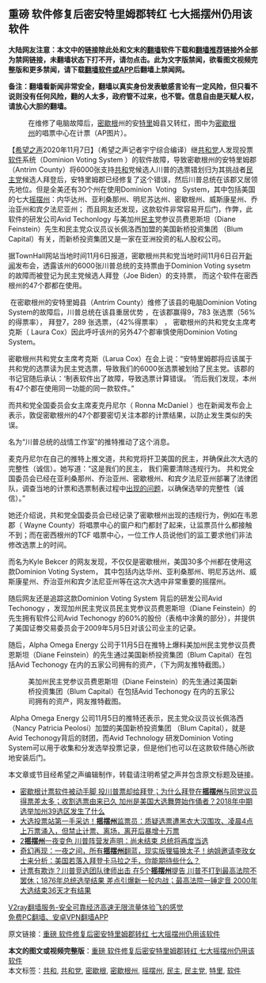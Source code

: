  <h2>重磅 软件修复后密安特里姆郡转红 七大摇摆州仍用该软件</h2> <p class="notice"><b>大陆网友注意：本文中的链接除此处和文末的<a href="https://github.com/bannedbook/fanqiang" >翻墙</a>软件下载和<a href="https://github.com/killgcd/justmysocks/blob/master/README.md">翻墙推荐</a>链接外全部为禁网链接，未翻墙状态下打不开，请勿点击。此为文字版禁闻，欲看图文视频完整版和更多禁闻，请下载<a href="https://github.com/bannedbook/fanqiang">翻墙软件或APP</a>后翻墙上禁闻网。</p><p>备注：翻墙看新闻非常安全，翻墙以真实身份发表敏感言论有一定风险，但只看不说则没有任何风险，翻的人太多，政府管不过来，也不管。信息自由是天赋人权，请放心大胆的翻墙。</b></p>  <div class="entry"> <figure><figcaption>在维修了电脑故障后，<a href="https://www.bannedbook.org/bnews/tag/%E5%AF%86%E6%AD%87%E6%A0%B9/" class="st_tag internal_tag" rel="tag" title="标签 密歇根 下的日志">密歇根</a>州的安<a href="https://www.bannedbook.org/bnews/tag/%E7%89%B9%E9%87%8C/" class="st_tag internal_tag" rel="tag" title="标签 特里 下的日志">特里</a>姆县又转红，图中为<a href="https://www.bannedbook.org/bnews/tag/%E5%AF%86%E6%AD%87%E6%A0%B9%E5%B7%9E/" class="st_tag internal_tag" rel="tag" title="标签 密歇根州 下的日志">密歇根州</a>的唱票中心在计票（AP图片）。</figcaption></figure> <p>【<span class='wp_keywordlink_affiliate'><a href="https://www.soundofhope.org" title="希望之声" target="_blank">希望之声</a></span>2020年11月7日】（希望之声记者宇宁综合编译）继<a href="https://www.bannedbook.org/bnews/tag/%e5%85%b1%e5%92%8c%e5%85%9a/" class="st_tag internal_tag" rel="tag" title="标签 共和党 下的日志">共和党</a>人发现投票<a href="https://www.bannedbook.org/bnews/tag/%e8%bd%af%e4%bb%b6/" class="st_tag internal_tag" rel="tag" title="标签 软件 下的日志">软件</a>系统（Dominion Voting System ）的软件故障，导致密歇根州的安特里姆郡（Antrim County）将6000张支持<a href="https://www.bannedbook.org/bnews/tag/%E5%85%B1%E5%92%8C/" class="st_tag internal_tag" rel="tag" title="标签 共和 下的日志">共和</a>党候选人川普的选票错划归为其挑战者<a href="https://www.bannedbook.org/bnews/tag/%e6%b0%91%e4%b8%bb%e5%85%9a/" class="st_tag internal_tag" rel="tag" title="标签 民主党 下的日志">民主党</a>候选人拜登后，安特里姆郡已经修复了这个错误，然后川普总统在该郡又居领先地位。但是全美还有30个州在使用Dominion  Voting   System，其中包括美国的七大<a href="https://www.bannedbook.org/bnews/tag/%E6%91%87%E6%91%86%E5%B7%9E/" class="st_tag internal_tag" rel="tag" title="标签 摇摆州 下的日志">摇摆州</a>：内华达州、亚利桑那州、明尼苏达州、密歇根州、威斯康星州、乔治亚州和宾夕法尼亚州； 而且网友还发现，这款软件非常容易开后门，作弊，此软件的研发公司Avid Techonlogy 与美加州<a href="https://www.bannedbook.org/bnews/tag/%e6%b0%91%e4%b8%bb/" class="st_tag internal_tag" rel="tag" title="标签 民主 下的日志">民主</a>党参议员费恩斯坦（Diane Feinstein）先生和民主党众议员议长佩洛西加盟的美国新桥投资集团 （Blum Capital）有关，而新桥投资集团又是一家在亚洲投资的私人股权公司。 </p> <p>据TownHall网站当地时间11月6日报道，密歇根州共和党当地时间11月6日召开<span class='wp_keywordlink_affiliate'><a href="https://www.bannedbook.org/" title="新闻">新闻</a></span>发布会，透露该州的6000张川普总统的支持票由于Dominion Voting sysetm 的故障而被登记为民主党候选人拜登（Joe Biden）的支持票， 而这个软件在密西根州的47个郡都在使用。</p> <p> 在密歇根州的安特里姆县（Antrim County）维修了该县的电脑Dominion Voting System的故障后，川普总统在该县重居优势 ，在该郡赢得9，783 张选票（56%的得票率）， 拜登7，289 张选票，（42%得票率） ， 密歇根州的共和党女主席考克斯（ Laura Cox）因此呼吁该州的另外47个郡审慎使用Dominion Voting System。</p> <p></p> <p>密歇根州共和党女主席考克斯（Larua Cox）在会上说：“安特里姆郡将应该属于共和党的选票读为民主党选票，导致我们的6000张选票被划给了民主党。该郡的书记官随后承认：‘制表软件出了故障，导致选票计算错误。 ’而后我们发现，本州有47个郡在使用同一功能的同一款软件。”</p>  <p>而共和党全国委员会女主席麦克丹尼尔（ Ronna McDaniel ）也在新闻发布会上表示，敦促密歇根州的47个郡要密切关注本郡的计票结果，以防止发生类似的失误。</p> <p>名为“川普总统的战情工作室”的推特推动了这个消息。 </p> <p></p> <p>麦克丹尼尔在自己的推特上推文道，共和党将扞卫美国的民主，并确保此次大选的完整性（诚信）。她写道：“这是我们的民主， 我们需要清除违规行为。 共和党全国委员会已经在亚利桑那州、乔治亚州、密歇根州、和宾夕法尼亚州部署了法律团队，调查当地的计票和选票制表过程中<span class='wp_keywordlink'><a href="https://www.bannedbook.org/forum11/topic335.html" title="禁片：发展中出现的问题，只能靠发展解决？" target="_blank">出现的问题</a></span>，以确保选举的完整性（诚信）。”</p> <p></p>  <p>她还介绍说，共和党全国委员会已经记录了密歇根州出现的违规行为，例如在韦恩郡（ Wayne County）将唱票中心的窗户和门都封了起来，让监票员什么都接触不到；而在密西根州的TCF 唱票中心，一位工作人员说他们的监工要求他们非法修改选票上的时间。</p> <p>而名为Kyle Bekcer 的网友发现，不仅仅是密歇根州，美国30多个州都在使用这款Dominion Voting System， 其中包括内达华州、亚利桑那州、明尼苏达州、威斯康星州、乔治亚州和宾夕法尼亚州等在这次大选中非常重要的摇摆州。 </p> <p></p> <p>随后网友还是追踪这款Dominion Voting System 背后的研发公司Avid Techonogy ，发现加州民主党议员民主党参议员费恩斯坦（Diane Feinstein）的先生拥有软件公司Avid Techonogy 的60%的股份（表格中涂黄的部分），并提供了美国证劵交易委员会于2009年5月5日对该公司业主的记录。</p> <p></p>  <p>随后，Alpha Omega Energy 公司于11月5日在推特上爆料美加州民主党参议员费恩斯坦（Diane Feinstein）的先生通过美国新桥投资集团（Blum Capital）在包括Avid Techonogy 在内的五家公司拥有的资产，（下为网友推特截图。）</p> <figure><figcaption>美加州民主党参议员费恩斯坦（Diane Feinstein）的先生通过美国新桥投资集团（Blum Capital）在包括Avid Techonogy 在内的五家公司拥有的资产，网友推特截图。</figcaption></figure> <p> Alpha Omega Energy 公司11月5日的推特还表示，民主党众议员议长佩洛西（Nancy Patricia Peolosi）加盟的美国新桥投资集团 （Blum Capital），就是Avid Techonogy背后的财团，而Avid Technology 研发Dominion Voting System可以用于收集和分发选举投票记录，但是他们也可以在这款软件随心所欲地安装后门。</p> <p></p> <p>本文章或节目经希望之声编辑制作，转载请注明希望之声并包含原文标题及链接。</p> <ul class='op-related-articles' title='相关阅读'> <li><a href='https://www.bannedbook.org/bnews/bannedvideo/20201107/1427308.html' target='_blank'>密歇根计票软件被动手脚 投川普票却给拜登；为什么拜登在<b>摇摆州</b>与同党议员得票差太多；收割选票由来已久 加州是美国大选舞弊始作俑者？2018年中期选举加州39选区发生了什么</a></li> <li><a href='https://www.bannedbook.org/bnews/bannedvideo/20201107/1427065.html' target='_blank'>大选投票站第一手采访！<b>摇摆州</b>监票员：质疑选票遭黑衣大汉围攻、凌晨4点上万票涌入，但禁止计票、离场，离开后暴增十万票</a></li> <li><a href='https://www.bannedbook.org/bnews/topimagenews/20201107/1427050.html' target='_blank'>2<b>摇摆州</b>一夜变色 川普阵营发声明：尚未结束 总统将再度当选</a></li> <li><a href='https://www.bannedbook.org/bnews/bannedvideo/20201107/1427034.html' target='_blank'>奇幻再现：一夜之间，所有<b>摇摆州</b>翻蓝，现实版狸猫换太子！纳姐邀请李玫女士来分析：美国若落入拜登卡马拉之手，你能期待些什么？</a></li> <li><a href='https://www.bannedbook.org/bnews/bannedvideo/20201106/1426767.html' target='_blank'>计票有欺诈？川普竞选团队律师出击 在5个<b>摇摆州</b>提告 川普不打到最高法院不罢休；1876年总统选举结果 差点引爆新一轮内战；最高法院一锤定音 2000年大选结束36天才有结果</a></li> </ul> <p class="texttj"> <a href="https://www.bannedbook.org/forum23/topic22702.html" target="_blank">V2ray翻墙服务-安全可靠经济高速无限流量体验飞的感觉</a><br/> <a href="https://github.com/bannedbook/fanqiang/wiki/%E7%A6%81%E9%97%BB%E7%BD%91%E5%AE%89%E5%8D%93%E7%BF%BB%E5%A2%99%E6%96%B0%E9%97%BBAPP" target="_blank">免费PC翻墙、安卓VPN翻墙APP</a></p><p>原文链接：<a class="src_link"  href="https://www.soundofhope.org/post/440275" target="_blank">重磅 软件修复后密安特里姆郡转红 七大摇摆州仍用该软件</a></p> <a name='sharetosocial'></a>       <div><b>本文的图文或视频完整版</b>：<a href='https://www.bannedbook.org/bnews/comments/20201107/1427396.html'>重磅 软件修复后密安特里姆郡转红 七大摇摆州仍用该软件</a></div>  </div><!--END ENTRY--> <div class="postfooter"> <div>本文标签：<a href="https://www.bannedbook.org/bnews/tag/%E5%85%B1%E5%92%8C/" rel="tag">共和</a>, <a href="https://www.bannedbook.org/bnews/tag/%e5%85%b1%e5%92%8c%e5%85%9a/" rel="tag">共和党</a>, <a href="https://www.bannedbook.org/bnews/tag/%E5%AF%86%E6%AD%87%E6%A0%B9/" rel="tag">密歇根</a>, <a href="https://www.bannedbook.org/bnews/tag/%E5%AF%86%E6%AD%87%E6%A0%B9%E5%B7%9E/" rel="tag">密歇根州</a>, <a href="https://www.bannedbook.org/bnews/tag/%E6%91%87%E6%91%86%E5%B7%9E/" rel="tag">摇摆州</a>, <a href="https://www.bannedbook.org/bnews/tag/%e6%b0%91%e4%b8%bb/" rel="tag">民主</a>, <a href="https://www.bannedbook.org/bnews/tag/%e6%b0%91%e4%b8%bb%e5%85%9a/" rel="tag">民主党</a>, <a href="https://www.bannedbook.org/bnews/tag/%E7%89%B9%E9%87%8C/" rel="tag">特里</a>, <a href="https://www.bannedbook.org/bnews/tag/%e8%bd%af%e4%bb%b6/" rel="tag">软件</a></div>  </div><!--END POSTFOOTER--> 